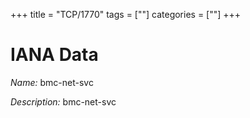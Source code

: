 +++
title = "TCP/1770"
tags = [""]
categories = [""]
+++

# IANA Data

_Name:_ bmc-net-svc

_Description:_ bmc-net-svc

